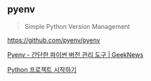 ## pyenv

> Simple Python Version Management

<https://github.com/pyenv/pyenv>

[Pyenv - 간단한 파이썬 버전 관리 도구 | GeekNews](https://news.hada.io/topic?id=14000)

[Python 프로젝트 시작하기](https://github.com/ahastudio/til/blob/main/python/20181214-setup-python-project.md)
